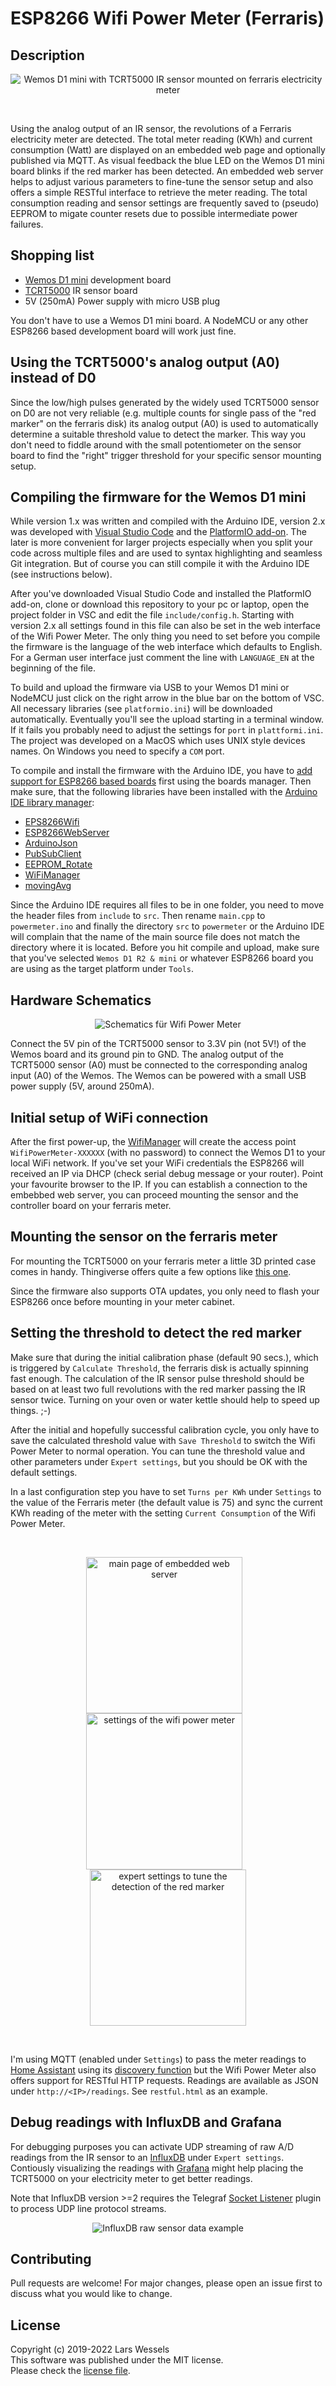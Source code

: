 # ESP8266 Wifi Power Meter (Ferraris)

## Description

<p align="center"><img src="assets/ferraris_meter.png" alt="Wemos D1 mini
with TCRT5000 IR sensor mounted on ferraris electricity meter"></p><br>

Using the analog output of an IR sensor, the revolutions of a Ferraris
electricity meter are detected. The total meter reading (KWh) and current
consumption (Watt) are displayed on an embedded web page and optionally published
via MQTT. As visual feedback the blue LED on the Wemos D1 mini board blinks if
the red marker has been detected. An embedded web server helps to adjust
various parameters to fine-tune the sensor setup and also offers a simple
RESTful interface to retrieve the meter reading. The total consumption
reading and sensor settings are frequently saved to (pseudo) EEPROM to
migate counter resets due to possible intermediate power failures.

## Shopping list

* [Wemos D1 mini](https://arduino-projekte.info/wemos-d1-mini/) development board
* [TCRT5000](https://www.google.com/search?q=TCRT5000) IR sensor board
* 5V (250mA) Power supply with micro USB plug

You don't have to use a Wemos D1 mini board. A NodeMCU or any other ESP8266
based development board will work just fine.

## Using the TCRT5000's analog output (A0) instead of D0

Since the low/high pulses generated by the widely used TCRT5000 sensor on D0 are
not very reliable (e.g. multiple counts for single pass of the "red marker" on
the ferraris disk) its analog output (A0) is used to automatically determine a
suitable threshold value to detect the marker. This way you don't need to fiddle
around with the small potentiometer on the sensor board to find the "right" trigger
threshold for your specific sensor mounting setup.

## Compiling the firmware for the Wemos D1 mini

While version 1.x was written and compiled with the Arduino IDE, version 2.x
was developed with [Visual Studio Code](https://code.visualstudio.com/) and
the [PlatformIO add-on](https://platformio.org/install/ide?install=vscode).
The later is more convenient for larger projects especially when you split
your code across multiple files and are used to syntax highlighting and
seamless Git integration. But of course you can still compile it with the
Arduino IDE (see instructions below).

After you've downloaded Visual Studio Code and installed the PlatformIO add-on,
clone or download this repository to your pc or laptop, open the project folder
in VSC and edit the file `include/config.h`. Starting with version 2.x all settings
found in this file can also be set in the web interface of the Wifi Power Meter.
The only thing you need to set before you compile the firmware is the language
of the web interface which defaults to English. For a German user interface just
comment the line with `LANGUAGE_EN` at the beginning of the file.

To build and upload the firmware via USB to your Wemos D1 mini or NodeMCU just
click on the right arrow in the blue bar on the bottom of VSC. All necessary libraries
(see `platformio.ini`) will be downloaded automatically. Eventually you'll see
the upload starting in a terminal window. If it fails you probably need to adjust
the settings for `port` in `plattformi.ini`. The project was developed on a MacOS
which uses UNIX style devices names. On Windows you need to specify a `COM` port.

To compile and install the firmware with the Arduino IDE, you have to
[add support for ESP8266 based boards](https://github.com/esp8266/Arduino) first
using the boards manager. Then make sure, that the following libraries have been
installed with the [Arduino IDE library manager](https://www.arduino.cc/en/Guide/Libraries):

* [EPS8266Wifi](https://github.com/esp8266/Arduino/tree/master/libraries/ESP8266WiFi)
* [ESP8266WebServer](https://github.com/esp8266/Arduino/tree/master/libraries/ESP8266WebServer)
* [ArduinoJson](https://arduinojson.org/)
* [PubSubClient](https://github.com/knolleary/pubsubclient/releases)
* [EEPROM_Rotate](https://github.com/xoseperez/eeprom_rotate)
* [WiFiManager](https://github.com/tzapu/WiFiManager)
* [movingAvg](https://github.com/JChristensen/movingAvg)

Since the Arduino IDE requires all files to be in one folder, you need to move
the header files from `include` to `src`. Then rename `main.cpp` to `powermeter.ino`
and finally the directory `src` to `powermeter` or the Arduino IDE will complain
that the name of the main source file does not match the directory where it is located.
Before you hit compile and upload, make sure that you've selected `Wemos D1 R2 & mini`
or whatever ESP8266 board you are using as the target platform under `Tools`.

## Hardware Schematics

<p align="center">
<img src="assets/schematics.png" alt="Schematics für Wifi Power Meter">
</p>

Connect the 5V pin of the TCRT5000 sensor to 3.3V pin (not 5V!) of the Wemos
board and its ground pin to GND. The analog output of the TCRT5000 sensor (A0)
must be connected to the corresponding analog input (A0) of the Wemos. The Wemos
can be powered with a small USB power supply (5V, around 250mA).

## Initial setup of WiFi connection

After the first power-up, the [WifiManager](https://github.com/tzapu/WiFiManager)
will create the access point `WifiPowerMeter-XXXXXX` (with no password) to connect
the Wemos D1 to your local WiFi network. If you've set your WiFi credentials
the ESP8266 will received an IP via DHCP (check serial debug message or your router).
Point your favourite browser to the IP. If you can establish a connection to the
embebbed web server, you can proceed mounting the sensor and the controller board
on your ferraris meter.

## Mounting the sensor on the ferraris meter

For mounting the TCRT5000 on your ferraris meter a little 3D printed case
comes in handy. Thingiverse offers quite a few options like
[this one](https://www.thingiverse.com/thing:2668168).

Since the firmware also supports OTA updates, you only need to flash your ESP8266
once before mounting in your meter cabinet.

## Setting the threshold to detect the red marker

Make sure that during the initial calibration phase (default 90 secs.), which is
triggered by `Calculate Threshold`, the ferraris disk is actually spinning fast
enough. The calculation of the IR sensor pulse threshold should be based on
at least two full revolutions with the red marker passing the IR sensor twice.
Turning on your oven or water kettle should help to speed up things. ;-)

After the initial and hopefully successful calibration cycle, you only have to
save the calculated threshold value with `Save Threshold` to switch the Wifi
Power Meter to normal operation. You can tune the threshold value and other
parameters under `Expert settings`, but you should be OK with the default settings.

In a last configuration step you have to set `Turns per KWh` under `Settings`
to the value of the Ferraris meter (the default value is 75) and sync the
current KWh reading of the meter with the setting `Current Consumption` of
the Wifi Power Meter.

<br><p align="center"><img align="top" src="assets/main_page.png" alt="main page of
embedded web server" width="250">&nbsp;&nbsp;&nbsp;<img align="top" src="assets/main_settings.png"
alt="settings of the wifi power meter" width="250">&nbsp;&nbsp;&nbsp;<img align="top"
src="assets/expert_settings.png" alt="expert settings to tune the detection of
the red marker" width="250"></p><br>

I'm using MQTT (enabled under `Settings`) to pass the meter readings to [Home
Assistant](https://www.home-assistant.io) using its [discovery
function](https://www.home-assistant.io/docs/mqtt/discovery/) but the Wifi Power Meter
also offers support for RESTful HTTP requests. Readings are available as JSON under
`http://<IP>/readings`. See `restful.html` as an example.

## Debug readings with InfluxDB and Grafana

For debugging purposes you can activate UDP streaming of raw A/D readings from the
IR sensor to an [InfluxDB](https://www.influxdata.com/products/influxdb-overview/)
under `Expert settings`. Contiously visualizing the readings with [Grafana](https://grafana.com/oss/grafana/)
might help placing the TCRT5000 on your electricity meter to get better readings.

Note that InfluxDB version >=2 requires the Telegraf
[Socket Listener](https://github.com/influxdata/telegraf/blob/master/plugins/inputs/socket_listener/README.md)
plugin to process UDP line protocol streams.

<p align="center">
<img src="assets/influxdb_sensor_data.png" alt="InfluxDB raw sensor data example">
</p>

## Contributing

Pull requests are welcome! For major changes, please open an issue first to discuss
what you would like to change.

## License

Copyright (c) 2019-2022 Lars Wessels  
This software was published under the MIT license.  
Please check the [license file](LICENSE).
